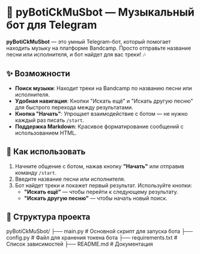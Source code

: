 # 🎵 pyBotiCkMuSbot — Музыкальный бот для Telegram

**pyBotiCkMuSbot** — это умный Telegram-бот, который помогает находить музыку на платформе Bandcamp. Просто отправьте название песни или исполнителя, и бот найдет для вас треки! 🎶

## ✨ Возможности

- **Поиск музыки**: Находит треки на Bandcamp по названию песни или исполнителя.
- **Удобная навигация**: Кнопки "Искать ещё" и "Искать другую песню" для быстрого перехода между результатами.
- **Кнопка "Начать"**: Упрощает взаимодействие с ботом — не нужно каждый раз писать `/start`.
- **Поддержка Markdown**: Красивое форматирование сообщений с использованием HTML.


## 🚀 Как использовать

1. Начните общение с ботом, нажав кнопку **"Начать"** или отправив команду `/start`.
2. Введите название песни или исполнителя.
3. Бот найдет треки и покажет первый результат. Используйте кнопки:
   - **"Искать ещё"** — чтобы перейти к следующему результату.
   - **"Искать другую песню"** — чтобы начать новый поиск.


## 📂 Структура проекта

pyBotiCkMuSbot/
├── main.py            # Основной скрипт для запуска бота
├── config.py          # Файл для хранения токена бота
├── requirements.txt   # Список зависимостей
├── README.md          # Документация
